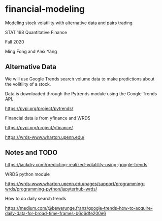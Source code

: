 # financial-modeling
Modeling stock volatility with alternative data and pairs trading

STAT 198 Quantitative Finance

Fall 2020

Ming Fong and Alex Yang

## Alternative Data
We will use Google Trends search volume data to make predictions about the volitility of a stock.

Data is downloaded through the Pytrends module using the Google Trends API.

https://pypi.org/project/pytrends/

Financial data is from yfinance and WRDS

https://pypi.org/project/yfinance/

https://wrds-www.wharton.upenn.edu/

## Notes and TODO
https://jackdry.com/predicting-realized-volatility-using-google-trends

WRDS python module

https://wrds-www.wharton.upenn.edu/pages/support/programming-wrds/programming-python/jupyterhub-wrds/

How to do daily search trends

https://medium.com/@bewerunge.franz/google-trends-how-to-acquire-daily-data-for-broad-time-frames-b6c6dfe200e6
